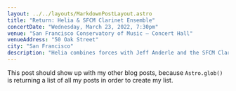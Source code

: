 ```yaml
---
layout: ../../layouts/MarkdownPostLayout.astro
title: "Return: ​Helia & SFCM Clarinet Ensemble"
concertDate: "Wednesday, March 23, 2022, 7:30pm"
venue: "San Francisco Conservatory of Music – Concert Hall"
venueAddress: "50 Oak Street"
city: "San Francisco"
description: "Helia combines forces with Jeff Anderle and the SFCM Clarinet Ensemble to premiere four newly-commissioned large clarinet ensemble works by composers Theresa Wong, Shawne Workman, Emma Logan, and Julie Barwick."
---
```


This post should show up with my other blog posts, because `Astro.glob()` is returning a list of all my posts in order to create my list.
